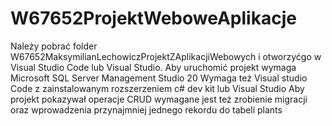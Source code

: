 # W67652ProjektWeboweAplikacje
Należy pobrać folder W67652MaksymilianLechowiczProjektZAplikacjiWebowych i otworzyćgo w Visual Studio Code lub Visual Studio.
Aby uruchomić projekt wymaga Microsoft SQL Server Management Studio 20
Wymaga też Visual studio Code z zainstalowanym rozszerzeniem c# dev kit lub Visual Studio 
Aby projekt pokazywał operacje CRUD wymagane jest też zrobienie migracji oraz wprowadzenia przynajmniej jednego rekordu do tabeli plants
